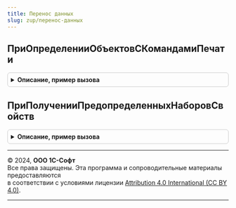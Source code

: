 ```yaml
---
title: Перенос данных
slug: zup/перенос-данных
---
```



## ПриОпределенииОбъектовСКомандамиПечати
<details style="margin: 1em 0; padding: 0.5em; border: 1px solid #ccc; border-radius: 6px;">

<summary style="font-weight: bold; cursor: pointer;">Описание, пример вызова</summary>

```bsl

// См. УправлениеПечатьюПереопределяемый.ПриОпределенииОбъектовСКомандамиПечати.
Процедура ПриОпределенииОбъектовСКомандамиПечати(СписокОбъектов) Экспорт
```

Пример вызова
```bsl
ПереносДанных.ПриОпределенииОбъектовСКомандамиПечати(СписокОбъектов) 
```
</details>

## ПриПолученииПредопределенныхНаборовСвойств
<details style="margin: 1em 0; padding: 0.5em; border: 1px solid #ccc; border-radius: 6px;">

<summary style="font-weight: bold; cursor: pointer;">Описание, пример вызова</summary>

```bsl

// См. УправлениеСвойствамиПереопределяемый.ПриПолученииПредопределенныхНаборовСвойств.
Процедура ПриПолученииПредопределенныхНаборовСвойств(Наборы) Экспорт
```

Пример вызова
```bsl
ПереносДанных.ПриПолученииПредопределенныхНаборовСвойств(Наборы) 
```
</details>

---

© 2024, **ООО 1С-Софт**  
Все права защищены. Эта программа и сопроводительные материалы предоставляются  
в соответствии с условиями лицензии [Attribution 4.0 International (CC BY 4.0)](https://creativecommons.org/licenses/by/4.0/legalcode).

---
